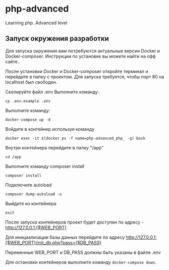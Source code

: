 # php-advanced
Learning php. Advanced level

## Запуск окружения разработки
Для запуска окружения вам потребуются актуальные версии Docker и Docker-composer. Инструкции по установке вы можете найти на офф сайте.

После установки Docker и Docker-composer откройте терминал и перейдите в папку с проектом. Для запуска требуется, чтобы порт 80 на localhost был свободен.

Скопируйте файл .env
Выполните команду:
```shell
cp .env.example .env
```


Выполните команду:
```shell
docker-compose up -d
```

Войдите в контейнер используя команду
```shell
docker exec -it $(docker ps -f name=php-advanced_php_ -q) bash
```

Внутри контейнера перейдите в папку "/app"
```shell
cd /app
```

Выполните команду composer install
```shell
composer install
```

Подключите autoload
```shell
composer dump-autoload -o
```

Выйдите из контейнера
```shell
exit
```

После запуска контейнеров проект будет доступен по адресу - http://127.0.0.1:{$WEB_PORT}

Для инициализации базы данных перейдите по адресу http://127.0.0.1:{$WEB_PORT}/init_db.php?pass={$DB_PASS}

Переменные WEB_PORT и DB_PASS должны быть указаны в файле .env

Для остановки контейнеров выполните команду  `docker-compose down`.
